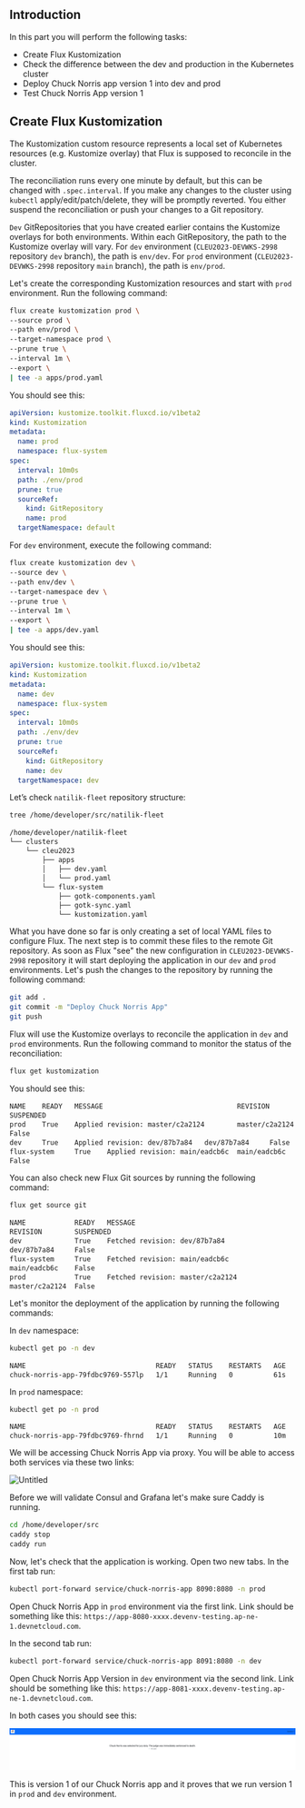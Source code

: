## Introduction
In this part you will perform the following tasks:
- Create Flux Kustomization
- Check the difference between the dev and production in the Kubernetes cluster
- Deploy Chuck Norris app version 1 into dev and prod
- Test Chuck Norris App version 1

## Create Flux Kustomization
The Kustomization custom resource represents a local set of Kubernetes resources (e.g. Kustomize overlay) that Flux is supposed to reconcile in the cluster.

The reconciliation runs every one minute by default, but this can be changed with `.spec.interval`. If you make any changes to the cluster using `kubectl` apply/edit/patch/delete, they will be promptly reverted. You either suspend the reconciliation or push your changes to a Git repository.

`Dev` GitRepositories that you have created earlier contains the Kustomize overlays for both environments. Within each GitRepository, the path to the Kustomize overlay will vary. For `dev` environment (`CLEU2023-DEVWKS-2998` repository `dev` branch), the path is `env/dev`. For `prod` environment (`CLEU2023-DEVWKS-2998` repository `main` branch), the path is `env/prod`.

Let's create the corresponding Kustomization resources and start with `prod` environment. Run the following command:
```bash
flux create kustomization prod \
--source prod \
--path env/prod \
--target-namespace prod \
--prune true \
--interval 1m \
--export \
| tee -a apps/prod.yaml
```

You should see this:
```yaml
apiVersion: kustomize.toolkit.fluxcd.io/v1beta2
kind: Kustomization
metadata:
  name: prod
  namespace: flux-system
spec:
  interval: 10m0s
  path: ./env/prod
  prune: true
  sourceRef:
    kind: GitRepository
    name: prod
  targetNamespace: default
```

For `dev` environment, execute the following command:
```bash
flux create kustomization dev \
--source dev \
--path env/dev \
--target-namespace dev \
--prune true \
--interval 1m \
--export \
| tee -a apps/dev.yaml
```

You should see this:
```yaml
apiVersion: kustomize.toolkit.fluxcd.io/v1beta2
kind: Kustomization
metadata:
  name: dev
  namespace: flux-system
spec:
  interval: 10m0s
  path: ./env/dev
  prune: true
  sourceRef:
    kind: GitRepository
    name: dev
  targetNamespace: dev
```

Let’s check `natilik-fleet` repository structure:
```bash
tree /home/developer/src/natilik-fleet
```

```
/home/developer/natilik-fleet
└── clusters
    └── cleu2023
        ├── apps
        │   ├── dev.yaml
        │   └── prod.yaml
        └── flux-system
            ├── gotk-components.yaml
            ├── gotk-sync.yaml
            └── kustomization.yaml
```

What you have done so far is only creating a set of local YAML files to configure Flux. The next step is to commit these files to the remote Git repository. As soon as Flux "see" the new configuration in `CLEU2023-DEVWKS-2998` repository it will start deploying the application in our `dev` and `prod` environments. Let's push the changes to the repository by running the following command:
```bash
git add .
git commit -m "Deploy Chuck Norris App"
git push
```

Flux will use the Kustomize overlays to reconcile the application in `dev` and `prod` environments. Run the following command to monitor the status of the reconciliation:
```bash
flux get kustomization
```

You should see this:
```
NAME    READY   MESSAGE                                 REVISION        SUSPENDED
prod    True    Applied revision: master/c2a2124        master/c2a2124  False
dev     True    Applied revision: dev/87b7a84   dev/87b7a84     False
flux-system     True    Applied revision: main/eadcb6c  main/eadcb6c    False
```

You can also check new Flux Git sources by running the following command:
```bash
flux get source git
```

```
NAME            READY   MESSAGE                                 REVISION        SUSPENDED
dev             True    Fetched revision: dev/87b7a84           dev/87b7a84     False
flux-system     True    Fetched revision: main/eadcb6c          main/eadcb6c    False
prod            True    Fetched revision: master/c2a2124        master/c2a2124  False
```

Let's monitor the deployment of the application by running the following commands:

In `dev` namespace:
```bash
kubectl get po -n dev
```

```
NAME                                READY   STATUS    RESTARTS   AGE
chuck-norris-app-79fdbc9769-557lp   1/1     Running   0          61s
```

In `prod` namespace:
```bash
kubectl get po -n prod
```

```
NAME                                READY   STATUS    RESTARTS   AGE
chuck-norris-app-79fdbc9769-fhrnd   1/1     Running   0          10m
```

We will be accessing Chuck Norris App via proxy. You will be able to access both services via these two links:

![Untitled](./images/devnet-proxy.png)

Before we will validate Consul and Grafana let's make sure Caddy is running.
```bash
cd /home/developer/src
caddy stop
caddy run
```

Now, let's check that the application is working. Open two new tabs. In the first tab run:
```bash
kubectl port-forward service/chuck-norris-app 8090:8080 -n prod
```
Open Chuck Norris App in `prod` environment via the first link. Link should be something like this: `https://app-8080-xxxx.devenv-testing.ap-ne-1.devnetcloud.com`.

In the second tab run:
```bash
kubectl port-forward service/chuck-norris-app 8091:8080 -n dev
```
Open Chuck Norris App Version in `dev` environment via the second link. Link should be something like this: `https://app-8081-xxxx.devenv-testing.ap-ne-1.devnetcloud.com`.

In both cases you should see this:

![Untitled](./images/chuck-norris-app-v1.png)

This is version 1 of our Chuck Norris app and it proves that we run version 1 in `prod` and `dev` environment.
